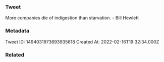 ### Tweet
More companies die of indigestion than starvation. - Bill Hewlett

### Metadata
Tweet ID: 1494031973693935618
Created At: 2022-02-16T19:32:34.000Z

### Related

